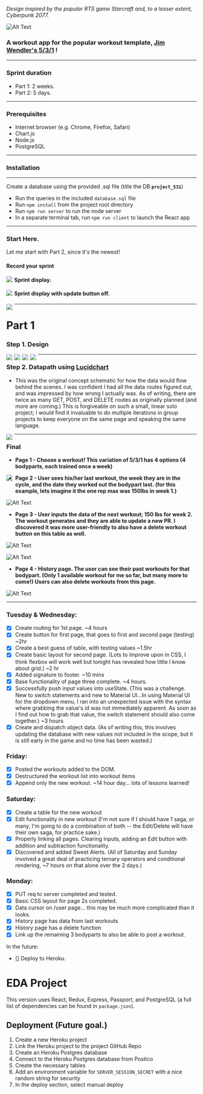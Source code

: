  *Design inspired by the popular RTS game Starcraft and, to a lesser extent, Cyberpunk 2077.*

![Alt Text](https://media3.giphy.com/media/Xl2FpESIc1fWBlDhHs/giphy.gif?cid=790b7611f5cb753355ee7d28ec880206c841962a469d8693&amp;rid=giphy.gif)

### A workout app for the popular workout template, [Jim Wendler's 5/3/1](https://www.jimwendler.com/collections/books-programs/products/5-3-1-second-edition-hard-copy) !
---
### Sprint duration <br />

- Part 1: 2 weeks.
- Part 2: 5 days.
---

### Prerequisites <br />

- Internet browser (e.g. Chrome, Firefox, Safari)<br />
- Chart.js<br />
- Node.js<br />
- PostgreSQL<br />

---

### Installation
---
Create a database using the provided .sql file (title the DB <b>`project_531`</b>)
- Run the queries in the included `database.sql` file
- Run `npm install` from the project root directory
- Run `npm run server` to run the node server
- In a separate terminal tab, run `npm run client` to launch the React app

---

### Start Here.
 Let me start with Part 2, since it's the newest! 
 
 #### Record your sprint
<img src="./pics/pickSprint2.png" style="float: left; margin-right: 5px"> 

#### Sprint display.

<img src="./pics/sprintDisplay2.png" style="float: left; margin-right: 5px"> 

#### Sprint display with update button off. 

<img src="./pics/sprintNoDisplay2.png" style="float: left; margin-right: 5px"> 


---
# Part 1
### Step 1. Design

<img src="./pics/pageonemockup.png" style="float: left; margin-right: 5px"> 
<img src="./pics/pagetwomockup.png" style="float: left; margin-right: 5px">
<img src="./pics/pagethreemockup.png" style="float: left; margin-right: 5px">
<img src="./pics/pagefourmockup.png" style="float: left; margin-right: 5px">

---

### Step 2. Datapath using [Lucidchart](https://www.lucidchart.com/pages/)

- This was the original concept schematic for how the data would flow behind the scenes.  I was confident I had all the data routes figured out, and was impressed by how wrong I actually was. As of writing, there are twice as many GET, POST, and DELETE routes as originally planned (and more are coming.) This is forgiveable on such a small, linear solo project; I would find it invaluable to do multiple iterations in group projects to keep everyone on the same page and speaking the same language.
<img src="./pics/Datapath.png" style="float: left; margin-right: 5px">

---

### Final
 - <b>Page 1 - Choose a workout! This variation of 5/3/1 has 4 options (4 bodyparts, each trained once a week)</b>
<img src="./pics/page1.png" style="float: left; margin-right: 5px">

 - <b>Page 2 - User sees his/her last workout, the week they are in the cycle, and the date they worked out the bodypart last. (for this example, lets imagine it the one rep max was 150lbs in week 1.)</b>

![Alt Text](https://media0.giphy.com/media/517d0YECnGOW5cp3j5/giphy.gif?cid=790b7611e57929580c441ea3f37b1b388a3e9c91652fa4e0&rid=giphy.gif)

 - <b>Page 3 - User inputs the data of the next workout; 150 lbs for week 2. The workout generates and they are able to update a new PR. I discovered it was more user-friendly to also have a delete workout button on this table as well.</b>

![Alt Text](https://media.giphy.com/media/p2ZXVOUL0qg7LSL5pq/giphy.gif)

![Alt Text](https://media.giphy.com/media/Radng7gYfKKWeFw98E/giphy.gif)

 - <b>Page 4 - History page. The user can see their past workouts for that bodypart. (Only 1 available workout for me so far, but many more to come!) Users can also delete workouts from this page.</b> 

![Alt Text](https://media.giphy.com/media/HWb7zFeQcK85WZKKN8/giphy.gif)

---






### Tuesday & Wednesday:
- [x] Create routing for 1st page. ~4 hours
- [x] Create button for first page, that goes to first and second page (testing) ~2hr
- [x] Create a best guess of table, with testing values ~1.5hr
- [x] Create basic layout for second page. (Lots to improve upon in CSS, I think flexbox will work well but tonight has revealed how little I know about grid.) ~2 hr
- [x] Added signature to footer. ~10 mins
- [x] Base functionality of page three complete. ~4 hours.
- [x] Successfully push input values into useState. (This was a challenge.  New to switch statements and new to Material UI...In using Material UI for the dropdown menu, I ran into an unexpected issue with the syntax where grabbing the value's id was not immediately apparent.  As soon as I find out how to grab that value, the switch statement should also come together.) ~3 hours
- [x] Create and dispatch object data. (As of writing this, this involves updating the database with new values not included in the scope, but it is still early in the game and no time has been wasted.)

### Friday:
- [x] Posted the workouts added to the DOM.
- [x] Destructured the workout list into workout items
- [x] Append only the new workout.  ~14 hour day... lots of lessons learned!

### Saturday:
- [x] Create a table for the new workout
- [x] Edit functionality in new workout (I'm not sure if I should have 1 saga, or many, I'm going to do a combination of both -- the Edit/Delete will have their own saga, for practice sake.)
- [x] Properly linking all pages. Clearing inputs, adding an Edit button with addition and subtraction functionality.
- [x] Discovered and added Sweet Alerts. (All of Saturday and Sunday involved a great deal of practicing ternary operators and conditional rendering, ~7 hours on that alone over the 2 days.)

### Monday:
- [x] PUT req to server completed and tested.
- [x] Basic CSS layout for page 2s completed.
- [x] Data cursor on /user page... this may be much more complicated than it looks.
- [x] History page has data from last workouts
- [x] History page has a delete function
- [x] Link up the remaining 3 bodyparts to also be able to post a workout.

In the future:
- [] Deploy to Heroku.


# EDA Project
This version uses React, Redux, Express, Passport, and PostgreSQL (a full list of dependencies can be found in `package.json`).


## Deployment (Future goal.)

1. Create a new Heroku project
1. Link the Heroku project to the project GitHub Repo
1. Create an Heroku Postgres database
1. Connect to the Heroku Postgres database from Postico
1. Create the necessary tables
1. Add an environment variable for `SERVER_SESSION_SECRET` with a nice random string for security
1. In the deploy section, select manual deploy

